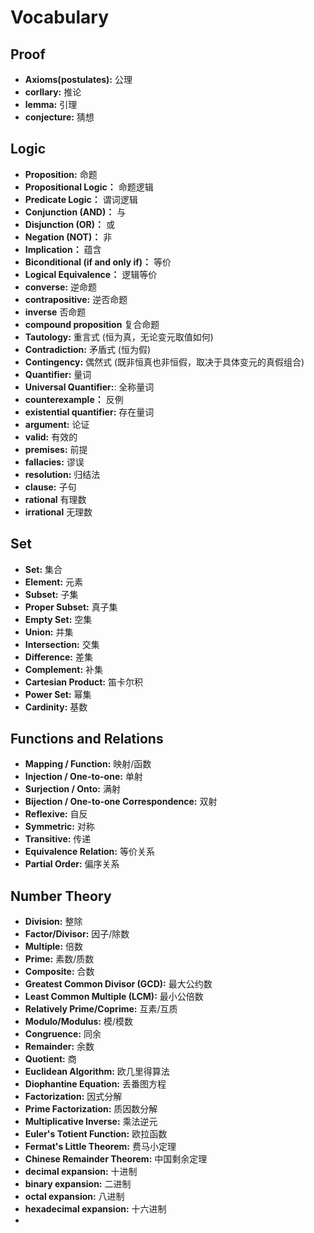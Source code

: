 # Vocabulary
## Proof
- **Axioms(postulates):** 公理
- **corllary:** 推论
- **lemma:** 引理
- **conjecture:** 猜想
## Logic
- **Proposition:** 命题
- **Propositional Logic：** 命题逻辑
- **Predicate Logic：** 谓词逻辑
- **Conjunction (AND)：** 与
- **Disjunction (OR)：** 或
- **Negation (NOT)：** 非
- **Implication：** 蕴含
- **Biconditional (if and only if)：** 等价
- **Logical Equivalence：** 逻辑等价
- **converse:** 逆命题
- **contrapositive:** 逆否命题
- **inverse** 否命题
- **compound proposition** 复合命题
- **Tautology:** 重言式 (恒为真，无论变元取值如何)
- **Contradiction:** 矛盾式 (恒为假)
- **Contingency:** 偶然式 (既非恒真也非恒假，取决于具体变元的真假组合)
- **Quantifier:** 量词
- **Universal Quantifier:**: 全称量词
- **counterexample：** 反例
- **existential quantifier:** 存在量词
- **argument:** 论证
- **valid:** 有效的
- **premises:** 前提
- **fallacies:** 谬误
- **resolution:** 归结法
- **clause:** 子句
- **rational** 有理数
- **irrational** 无理数
## Set
- **Set:** 集合
- **Element:** 元素 
- **Subset:** 子集
- **Proper Subset:** 真子集
- **Empty Set:** 空集
- **Union:** 并集
- **Intersection:** 交集
- **Difference:** 差集
- **Complement:** 补集
- **Cartesian Product:** 笛卡尔积
- **Power Set:** 幂集
- **Cardinity:** 基数
## Functions and Relations
- **Mapping / Function:** 映射/函数
- **Injection / One-to-one:** 单射
- **Surjection / Onto:** 满射
- **Bijection / One-to-one Correspondence:** 双射
- **Reflexive:** 自反
- **Symmetric:** 对称
- **Transitive:** 传递
- **Equivalence Relation:** 等价关系
- **Partial Order:** 偏序关系

## Number Theory
- **Division:** 整除
- **Factor/Divisor:** 因子/除数
- **Multiple:** 倍数
- **Prime:** 素数/质数
- **Composite:** 合数
- **Greatest Common Divisor (GCD):** 最大公约数
- **Least Common Multiple (LCM):** 最小公倍数
- **Relatively Prime/Coprime:** 互素/互质
- **Modulo/Modulus:** 模/模数
- **Congruence:** 同余
- **Remainder:** 余数
- **Quotient:** 商
- **Euclidean Algorithm:** 欧几里得算法
- **Diophantine Equation:** 丢番图方程
- **Factorization:** 因式分解
- **Prime Factorization:** 质因数分解
- **Multiplicative Inverse:** 乘法逆元
- **Euler's Totient Function:** 欧拉函数
- **Fermat's Little Theorem:** 费马小定理
- **Chinese Remainder Theorem:** 中国剩余定理
- **decimal expansion:** 十进制
- **binary expansion:** 二进制
- **octal expansion:** 八进制
- **hexadecimal expansion:** 十六进制
- 